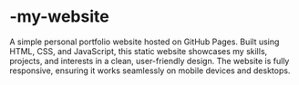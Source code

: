 # -my-website
A simple personal portfolio website hosted on GitHub Pages. Built using HTML, CSS, and JavaScript, this static website showcases my skills, projects, and interests in a clean, user-friendly design. The website is fully responsive, ensuring it works seamlessly on mobile devices and desktops.

